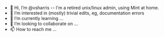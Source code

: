 - 👋 Hi, I’m @vsharris -- I'm a retired unix/linux admin, using Mint at home.
- 👀 I’m interested in (mostly) trivial edits, eg, documentation errors
- 🌱 I’m currently learning ...
- 💞️ I’m looking to collaborate on ...
- 📫 How to reach me ...

<!---
vsharris/vsharris is a ✨ special ✨ repository because its `README.md` (this file) appears on your GitHub profile.
You can click the Preview link to take a look at your changes.
--->
